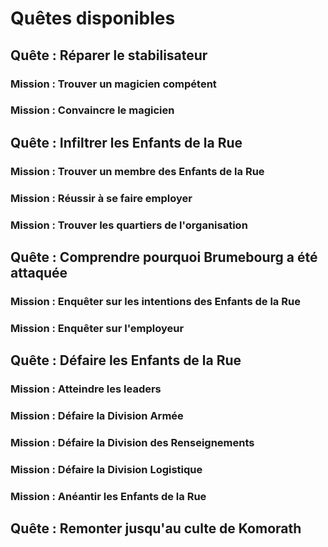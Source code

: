 # Quêtes disponibles

## Quête : Réparer le stabilisateur
### Mission : Trouver un magicien compétent
### Mission : Convaincre le magicien
## Quête : Infiltrer les Enfants de la Rue
### Mission : Trouver un membre des Enfants de la Rue
### Mission : Réussir à se faire employer
### Mission : Trouver les quartiers de l'organisation
## Quête : Comprendre pourquoi Brumebourg a été attaquée
### Mission : Enquêter sur les intentions des Enfants de la Rue
### Mission : Enquêter sur l'employeur
## Quête : Défaire les Enfants de la Rue
### Mission : Atteindre les leaders
### Mission : Défaire la Division Armée
### Mission : Défaire la Division des Renseignements
### Mission : Défaire la Division Logistique
### Mission : Anéantir les Enfants de la Rue
## Quête : Remonter jusqu'au culte de Komorath